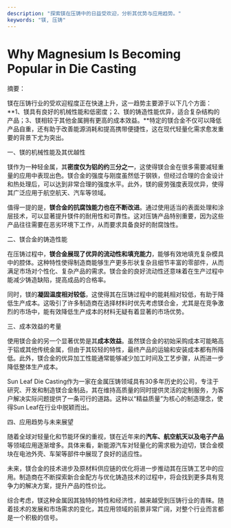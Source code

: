 ```yaml
---
description: "探索镁在压铸中的日益受欢迎，分析其优势与应用趋势。"
keywords: "镁, 压铸"
---
```

# Why Magnesium Is Becoming Popular in Die Casting

摘要：

镁在压铸行业的受欢迎程度正在快速上升，这一趋势主要源于以下几个方面：**1、镁具有良好的机械性能和低密度；2、镁的铸造性能优异，适合复杂结构的产品；3、镁相较于其他金属拥有更高的成本效益。**特定的镁合金不仅可以降低产品自重，还有助于改善能源消耗和提高携带便捷性，这在现代轻量化需求愈发重要的背景下尤为突出。

一、镁的机械性能及其优越性

镁作为一种轻金属，其**密度仅为铝的约三分之一**，这使得镁合金在很多需要减轻重量的应用中表现出色。镁合金的强度与刚度虽然低于钢铁，但经过合理的合金设计和热处理后，可以达到非常合理的强度水平。此外，镁的疲劳强度表现优异，使得其广泛应用于航空航天、汽车等领域。

值得一提的是，**镁合金的抗腐蚀能力也在不断改进**。通过使用适当的表面处理和涂层技术，可以显著提升镁件的耐用性和可靠性。这对压铸产品特别重要，因为这些产品往往需要在恶劣环境下工作，从而要求具备良好的耐腐蚀性。

二、镁合金的铸造性能

在压铸过程中，**镁合金展现了优异的流动性和填充能力**，能够有效地填充复杂模具中的腔体。这种特性使得制造商能够生产更多形状复杂且细节丰富的零部件，从而满足市场对个性化、复杂产品的需求。镁合金的良好流动性还意味着在生产过程中能减少铸造缺陷，提高成品的合格率。

同时，镁的**凝固温度相对较低**，这使得其在压铸过程中的能耗相对较低，有助于降低生产成本。这吸引了许多制造商在选择材料时优先考虑镁合金，尤其是在竞争激烈的市场中，能有效降低生产成本的材料无疑有着显著的市场优势。

三、成本效益的考量

使用镁合金的另一个显著优势是其**成本效益**。虽然镁合金的初始采购成本可能略高于铝或其他传统金属，但由于其较轻的特性，最终产品的运输和安装成本都有所降低。此外，镁合金的优异加工性能通常能够减少加工时间及工艺步骤，从而进一步降低整体生产成本。

Sun Leaf Die Casting作为一家在金属压铸领域具有30多年历史的公司，专注于研究、开发和制造镁合金制品，其在维持高质量的同时提供灵活的定制服务，为客户解决实际问题提供了一条可行的道路。这种以“精益质量”为核心的制造理念，使得Sun Leaf在行业中脱颖而出。

四、应用趋势与未来展望

随着全球对轻量化和节能环保的重视，镁在近年来的**汽车、航空航天以及电子产品**等领域应用逐渐增多。具体来看，新能源汽车对轻量化的需求极为迫切，镁合金模块在电池外壳、车架等部件中展现了良好的适应性。

未来，镁合金的技术进步及原材料供应链的优化将进一步推动其在压铸工艺中的应用。制造商在不断探索新合金配方与优化铸造技术的过程中，将会找到更多具有竞争力的解决方案，提升产品的性价比。

综合考虑，镁这种金属因其独特的特性和经济性，越来越受到压铸行业的青睐。随着技术的发展和市场需求的变化，其应用领域的前景非常广阔，对整个行业而言都是一个积极的信号。
